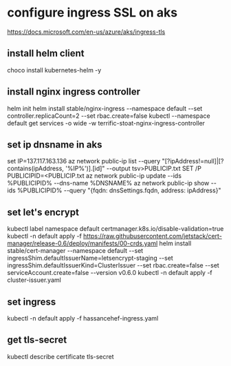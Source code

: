 # configure ingress SSL on aks
https://docs.microsoft.com/en-us/azure/aks/ingress-tls

## install helm client
choco install kubernetes-helm -y

## install nginx ingress controller
helm init
helm install stable/nginx-ingress --namespace default --set controller.replicaCount=2 --set rbac.create=false
kubectl --namespace default get services -o wide -w terrific-stoat-nginx-ingress-controller

## set ip dnsname in aks
set IP=137.117.163.136
az network public-ip list --query "[?ipAddress!=null]|[?contains(ipAddress, '%IP%')].[id]" --output tsv>PUBLICIP.txt
SET /P PUBLICIPID=<PUBLICIP.txt
az network public-ip update --ids %PUBLICIPID% --dns-name %DNSNAME%
az network public-ip show --ids %PUBLICIPID% --query "{fqdn: dnsSettings.fqdn, address: ipAddress}"

## set let's encrypt
kubectl label namespace default certmanager.k8s.io/disable-validation=true
kubectl -n default apply -f https://raw.githubusercontent.com/jetstack/cert-manager/release-0.6/deploy/manifests/00-crds.yaml
helm install stable/cert-manager --namespace default --set ingressShim.defaultIssuerName=letsencrypt-staging --set ingressShim.defaultIssuerKind=ClusterIssuer --set rbac.create=false --set serviceAccount.create=false --version v0.6.0
kubectl -n default apply -f cluster-issuer.yaml

## set ingress 
kubectl -n default apply -f hassancehef-ingress.yaml

## get tls-secret
kubectl describe certificate tls-secret